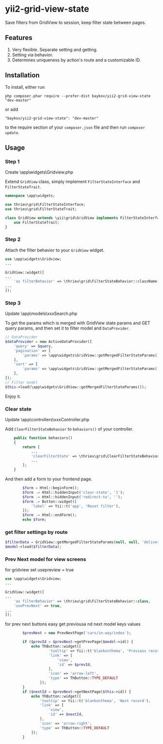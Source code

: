 # yii2-grid-view-state
Save filters from GridView to session, keep filter state between pages.

## Features
1. Very flexible. Separate setting and getting.
2. Setting via behavior.
3. Determines uniqueness by action's route and a customizable ID.

## Installation

To install, either run

```
php composer.phar require --prefer-dist baykov/yii2-grid-view-state "dev-master"
```
    
or add
    
```
"baykov/yii2-grid-view-state": "dev-master"
```
    
to the require section of your `composer.json` file and then run `composer update`.

## Usage
### Step 1
Create \app\widgets\Gridview.php

Extend `GridView` class, simply implement `FilterStateInterface` and `FilterStateTrait`.
```php
namespace \app\widgets;

use thrieu\grid\FilterStateInterface;
use thrieu\grid\FilterStateTrait;

class GridView extends \yii\grid\GridView implements FilterStateInterface {
    use FilterStateTrait;
}
```
### Step 2
Attach the filter behavior to your `GridView` widget.
```php
use \app\widgets\Gridview;
...

GridView::widget([
...
    'as filterBehavior' => \thrieu\grid\FilterStateBehavior::className(),
...
]);
```
### Step 3
Update \app\models\xxxSearch.php

To get the params which is merged with GridView state params and GET query params, and then set it to filter model and `DataProvider`.
```php
// DataProvider
$dataProvider = new ActiveDataProvider([
    'query' => $query,
    'pagination' => [
        'params' => \app\widgets\GridView::getMergedFilterStateParams(),
    ],
    'sort' => [
        'params' => \app\widgets\GridView::getMergedFilterStateParams(),
    ],
]);
// Filter model
$this->load(\app\widgets\GridView::getMergedFilterStateParams());

```

Enjoy it.

### Clear state
Update \app\controllers\xxxController.php

Add `ClearFilterStateBehavior` to `behaviors()` of your controller.
```php
    public function behaviors()
    {
        return [
            ...
            'clearFilterState' => \thrieu\grid\ClearFilterStateBehavior::className(),
            ...
        ];
    }

```
And then add a form to your frontend page.
```php
        $form = Html::beginForm();
        $form .= Html::hiddenInput('clear-state', '1');
        $form .= Html::hiddenInput('redirect-to', '');
        $form .= Button::widget([
            'label' => Yii::t('app', 'Reset filter'),
        ]);
        $form .= Html::endForm();
        echo $form;
```

### get filter settings by route
```php
$filterData = GridView::getMergedFilterStateParams(null, null, 'delivery/cmd-delivery/index');
$model->load($filterData);

```

### Prev Next model for view screens

for gridview set usepreview = true

```php
use \app\widgets\Gridview;
...

GridView::widget([
...
    'as filterBehavior' => \thrieu\grid\FilterStateBehavior::class,
    'usePrevNext' => true,
...
]);
```

for prev next buttons easy get previousa nd next model keys values

```php
        $prevNext = new PrevNextPage('cars/in-way/index');

        if ($prevId = $prevNext->getPrevPage($model->id)) {
            echo ThButton::widget([
                    'tooltip' => Yii::t('blankonthema', 'Previous record'),
                    'link' => [
                        'view',
                        'id' => $prevId,
                    ],
                    'icon' => 'arrow-left',
                    'type' => ThButton::TYPE_DEFAULT
                ]);
        }
        if ($nextId = $prevNext->getNextPage($this->id)) {
            echo ThButton::widget([
                'tooltip' => Yii::t('blankonthema', 'Next record'),
                'link' => [
                    'view',
                    'id' => $nextId,
                ],
                'icon' => 'arrow-right',
                'type' => ThButton::TYPE_DEFAULT
            ]);
        }


```
